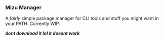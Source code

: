 ### Mizu Manager

A *fairly* simple package manager for CLI tools and stuff you might want in your PATH.
Currently WIP.

***dont download it lol
it doesnt work***
